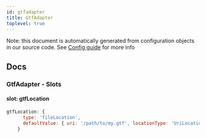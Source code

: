 ```yaml
---
id: gtfadapter
title: GtfAdapter
toplevel: true
---
```


Note: this document is automatically generated from configuration objects in
our source code. See [Config guide](/docs/config_guide) for more info

## Docs

### GtfAdapter - Slots

#### slot: gtfLocation

```js
gtfLocation: {
      type: 'fileLocation',
      defaultValue: { uri: '/path/to/my.gtf', locationType: 'UriLocation' },
    }
```
